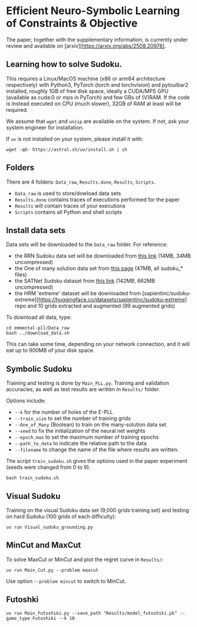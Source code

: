 # Efficient Neuro-Symbolic Learning of Constraints & Objective

The paper, together with the supplementary information, is currently under review and available on [arxiv][https://arxiv.org/abs/2508.20978].

## Learning how to solve Sudoku.

This requires a Linux/MacOS machine (x86 or arm64 architecture respectively) with Python3, PyTorch (torch and torchvision) and pytoulbar2 installed, roughly 1GB of free disk space, ideally a CUDA/MPS GPU (available as cuda:0 or mps in PyTorch) and few GBs of (V)RAM. If the code is instead executed on CPU (much slower), 32GB of RAM at least will be required.

We assume that `wget` and `unzip` are available on the system. If not, ask your system engineer for installation.

If `uv` is not installed on your system, please install it with:

```
wget -qO- https://astral.sh/uv/install.sh | sh 
```

## Folders

There are 4 folders: `Data_raw`, `Results.done`, `Results`, `Scripts`.

* `Data_raw` is used to store/dowload data sets
* `Results.done` contains traces of executions performed for the paper
* `Results` will contain traces of your executions
* `Scripts` contains all Python and shell scripts

## Install data sets

Data sets will be downloaded to the `Data_raw` folder. For reference:

* the RRN Sudoku data set will be downloaded from [this link](https://www.dropbox.com/s/rp3hbjs91xiqdgc/sudoku-hard.zip) (14MB, 34MB uncompressed)  
* the One of many solution data set from [this page](https://sites.google.com/view/yatinnandwani/1oml) (47MB, all sudoku_* files)
* the SATNet Sudoku dataset from [this link](https://powei.tw/sudoku.zip) (142MB, 662MB uncompressed)
* the HRM 'extreme' dataset will be downloaded from [sapientinc/sudoku-extreme][https://huggingface.co/datasets/sapientinc/sudoku-extreme] repo and 10 grids extracted and augmented (99 augmented grids)


To download all data, type:

```
cd emmental-pll/Data_raw
bash ../download_data.sh
```

This can take some time, depending on your network connection, and it will eat up to 900MB of your disk space.

## Symbolic Sudoku

Training and testing is done by `Main_PLL.py`. Training and validation accuracies, as well as test results are written in `Results/` folder.

Options include:

* `--k` for the number of holes of the E-PLL
* `--train_size` to set the number of training grids
* `--One_of_Many` (Boolean) to train on the many-solution data set
* `--seed` to fix the initialization of the neural net weights
* `--epoch_max` to set the maximum number of training epochs
* `--path_to_data` to indicate the relative path to the data
* `--filename` to change the name of the file where results are written.

The script `train_sudoku.sh` gives the options used in the paper experiment (seeds were changed from 0 to 9).

```
bash train_sudoku.sh
```

## Visual Sudoku

Training on the visual Sudoku data set (9,000 grids training set) and testing on hard Sudoku (100 grids of each difficulty):

```
uv run Visual_sudoku_grounding.py
```

## MinCut and MaxCut
To solve MaxCut or MinCut and plot the regret curve in `Results/`:

```
uv run Main_Cut.py --problem maxcut
```
Use option `--problem mincut` to switch to MinCut.

## Futoshki

```
uv run Main_Futoshiki.py --save_path "Results/model_futoshiki.pk" --game_type Futoshiki --k 10
```

